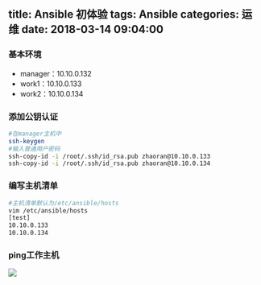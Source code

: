 title: Ansible 初体验
tags: Ansible
categories: 运维
date: 2018-03-14 09:04:00
---

### 基本环境
  * manager：10.10.0.132
  * work1：10.10.0.133
  * work2：10.10.0.134

### 添加公钥认证
```bash
#在manager主机中
ssh-keygen
#输入普通用户密码
ssh-copy-id -i /root/.ssh/id_rsa.pub zhaoran@10.10.0.133
ssh-copy-id -i /root/.ssh/id_rsa.pub zhaoran@10.10.0.134
```
<!-- more -->
### 编写主机清单
```bash
#主机清单默认为/etc/ansible/hosts
vim /etc/ansible/hosts
[test]
10.10.0.133
10.10.0.134
```
### ping工作主机
![](https://ws1.sinaimg.cn/large/006Xrlj6gy1fpc46lssp2j30f903gwei.jpg)

